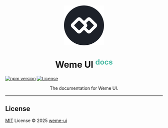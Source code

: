 <p align="center">
  <img align="center" src="https://raw.githubusercontent.com/moujinet/assets/main/weme-ui/png/circle-128.png" height="128" />
  <h1 align="center">
    Weme UI <sup style="color: #4CBBA5">docs</sup>
  </h1>
</p>

[![npm version][npm-version-src]][npm-version-href]
[![License][license-src]][license-href]

<p align="center">
  The documentation for Weme UI.
</p>

---

## License

[MIT][license-href] License © 2025 [weme-ui][github-href]

[npm-version-src]: https://img.shields.io/npm/v/@weme-ui/weme-ui?style=flat&colorA=1d2129&colorB=4CBBA5
[npm-version-href]: https://npmjs.com/package/@weme-ui/weme-ui
[license-src]: https://img.shields.io/github/license/weme-ui/weme-ui.svg?style=flat&colorA=1d2129&colorB=4CBBA5
[license-href]: https://github.com/weme-ui/weme-ui/blob/main/LICENSE
[github-href]: https://github.com/weme-ui/weme-ui

